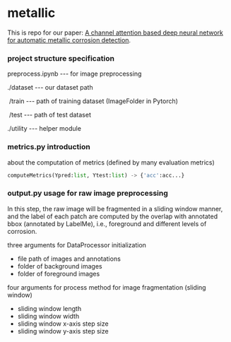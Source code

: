 # metallic

This is repo for our paper: [A channel attention based deep neural network for automatic metallic corrosion detection](https://www.sciencedirect.com/science/article/abs/pii/S2352710221009049).

### project structure specification

preprocess.ipynb --- for image preprocessing

./dataset --- our dataset path

​ /train --- path of training dataset (ImageFolder in Pytorch)

​ /test --- path of test dataset

./utility --- helper module


### metrics.py introduction

about the computation of metrics (defined by many evaluation metrics)

```python
computeMetrics(Ypred:list, Ytest:list) -> {'acc':acc...}
```


### output.py usage for raw image preprocessing

In this step, the raw image will be fragmented in a sliding window manner, and the label of each patch are computed by the overlap with annotated bbox (annotated by LabelMe), i.e., foreground and different levels of corrosion.

three arguments for DataProcessor initialization
- file path of images and annotations
- folder of background images
- folder of foreground images

four arguments for process method for image fragmentation (sliding window)
- sliding window length
- sliding window width
- sliding window x-axis step size
- sliding window y-axis step size
